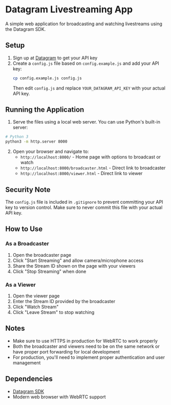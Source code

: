 # Datagram Livestreaming App

A simple web application for broadcasting and watching livestreams using the Datagram SDK.

## Setup

1. Sign up at [Datagram](https://sdk.datagram.network/) to get your API key
2. Create a `config.js` file based on `config.example.js` and add your API key:
   ```bash
   cp config.example.js config.js
   ```
   Then edit `config.js` and replace `YOUR_DATAGRAM_API_KEY` with your actual API key.

## Running the Application

1. Serve the files using a local web server. You can use Python's built-in server:

```bash
# Python 3
python3 -m http.server 8000
```

2. Open your browser and navigate to:
   - `http://localhost:8000/` - Home page with options to broadcast or watch
   - `http://localhost:8000/broadcaster.html` - Direct link to broadcaster
   - `http://localhost:8000/viewer.html` - Direct link to viewer

## Security Note

The `config.js` file is included in `.gitignore` to prevent committing your API key to version control. Make sure to never commit this file with your actual API key.

## How to Use

### As a Broadcaster
1. Open the broadcaster page
2. Click "Start Streaming" and allow camera/microphone access
3. Share the Stream ID shown on the page with your viewers
4. Click "Stop Streaming" when done

### As a Viewer
1. Open the viewer page
2. Enter the Stream ID provided by the broadcaster
3. Click "Watch Stream"
4. Click "Leave Stream" to stop watching

## Notes
- Make sure to use HTTPS in production for WebRTC to work properly
- Both the broadcaster and viewers need to be on the same network or have proper port forwarding for local development
- For production, you'll need to implement proper authentication and user management

## Dependencies
- [Datagram SDK](https://sdk.datagram.network/)
- Modern web browser with WebRTC support
